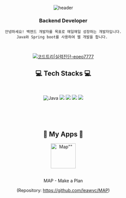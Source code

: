 <div align="center">
   
![header](https://capsule-render.vercel.app/api?type=waving&color=auto&height=300&section=header&text=Kwangmin%20Lee&fontSize=90&animation=fadeIn&fontAlignY=38&descAlignY=51&descAlign=62)


###  Backend Developer 
    
    안녕하세요! 백엔드 개발자를 목표로 매일매일 성장하는 개발자입니다.
    Java와 Spring boot를 사용하여 웹 개발을 합니다. 
<br/>

[![코드트리|실력진단-eoeo7777](https://banner.codetree.ai/v1/banner/eoeo7777)](https://www.codetree.ai/profiles/eoeo7777)   
    
## 💻 Tech Stacks 💻
    
<br/>

![Java](https://img.shields.io/badge/Java-007396.svg?&style=for-the-badge&logo=Java&logoColor=white)
<img src="https://img.shields.io/badge/JavaScript-F7DF1E?style=for-the-badge&logo=JavaScript&logoColor=white">
<img src="https://img.shields.io/badge/Spring-6DB33F?style=for-the-badge&logo=Spring&logoColor=white">
<img src="https://img.shields.io/badge/MySQL-4479A1?style=for-the-badge&logo=MySQL&logoColor=white">
<img src="https://img.shields.io/badge/Amazon AWS-232F3E?style=for-the-badge&logo=Amazon AWS&logoColor=white">

<br/>
<br/>
    
<!-- My Apps -->
    
<br/>
    
## 💙 My Apps 💙
<a href="https://apps.apple.com/kr/app/scoit/id1576850548">
<img alt=Map"" width="80" src="https://user-images.githubusercontent.com/74237301/181483094-bccf38e8-4c39-4933-b84e-e17172dc5793.png"/>
</a>

<br/>
<br/>

    
MAP - Make a Plan
<br/>
    
(Repository: https://github.com/leawvc/MAP)
    
<br/>
